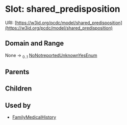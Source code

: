 
# Slot: shared_predisposition




URI: [https://w3id.org/pcdc/model/shared_predisposition](https://w3id.org/pcdc/model/shared_predisposition)


## Domain and Range

None &#8594;  <sub>0..1</sub> [NoNotreportedUnknownYesEnum](NoNotreportedUnknownYesEnum.md)

## Parents


## Children


## Used by

 * [FamilyMedicalHistory](FamilyMedicalHistory.md)
